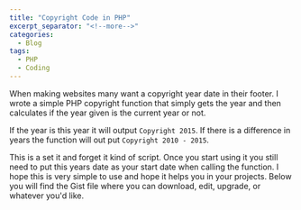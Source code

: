 ```yaml
---
title: "Copyright Code in PHP"
excerpt_separator: "<!--more-->"
categories:
  - Blog
tags:
  - PHP
  - Coding
---
```


When making websites many want a copyright year date in their footer. I wrote a simple PHP copyright function that simply gets the year and then calculates if the year given is the current year or not.

If the year is this year it will output ``` Copyright 2015 ```. If there is a difference in years the function will out put ``` Copyright 2010 - 2015 ```.

This is a set it and forget it kind of script. Once you start using it you still need to put this years date as your start date when calling the function. I hope this is very simple to use and hope it helps you in your projects. Below you will find the Gist file where you can download, edit, upgrade, or whatever you'd like.

<script src="https://gist.github.com/cjerrington/a11c95a1cdeabd8cdc69.js"></script>
